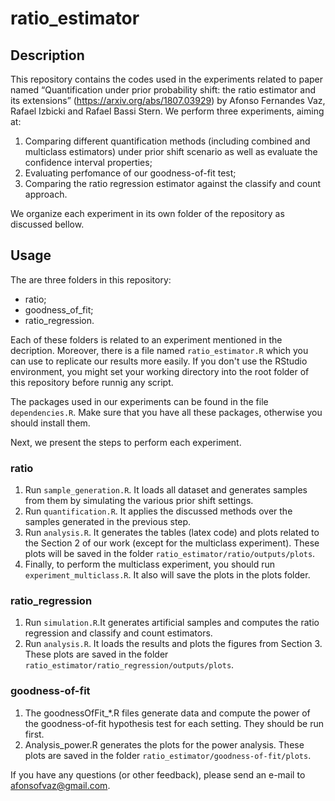 # ratio_estimator

## Description
This repository contains the codes used in the experiments related to paper named “Quantification under prior probability shift: the ratio
estimator and its extensions” (https://arxiv.org/abs/1807.03929) by Afonso Fernandes Vaz, Rafael Izbicki and Rafael Bassi Stern. We perform three experiments, aiming at:

1. Comparing different quantification methods (including combined and multiclass estimators) under prior shift scenario as well as evaluate the confidence interval properties;
2. Evaluating perfomance of our goodness-of-fit test;
3. Comparing the ratio regression estimator against the classify and count approach.

We organize each experiment in its own folder of the repository as discussed bellow.

## Usage
The are three folders in this repository:

- ratio;
- goodness_of_fit;
- ratio_regression.

Each of these folders is related to an experiment mentioned in the decription. Moreover, there is a file named `ratio_estimator.R` which you can use to replicate our results more easily. If you don't use the RStudio environment, you might set your working directory into the root folder of this repository before runnig any script. 

The packages used in our experiments can be found in the file `dependencies.R`. Make sure that you have all these packages, otherwise you should install them.

Next, we present the steps to perform each experiment.

### ratio
1. Run `sample_generation.R`. It loads all dataset and generates samples from them by simulating the various prior shift settings.
2. Run `quantification.R`. It applies the discussed methods over the samples generated in the previous step.
3. Run `analysis.R`. It generates the tables (latex code) and plots related to the Section 2 of our work (except for the multiclass experiment). These plots will be saved in the folder `ratio_estimator/ratio/outputs/plots`. 
4. Finally, to perform the multiclass experiment, you should run `experiment_multiclass.R`. It also will save the plots in the plots folder.

### ratio_regression
1. Run `simulation.R`.It generates artificial samples and computes the ratio regression and classify and count estimators.   
2. Run `analysis.R`. It loads the results and plots the figures from Section 3. These plots are saved in the folder `ratio_estimator/ratio_regression/outputs/plots`.

### goodness-of-fit
1. The goodnessOfFit_\*.R files generate data and compute the power of the goodness-of-fit hypothesis test for each setting. 
They should be run first.
2. Analysis_power.R generates the plots for the power analysis. These plots are saved in the folder `ratio_estimator/goodness-of-fit/plots`.


If you have any questions (or other feedback), please send an e-mail to afonsofvaz@gmail.com.
